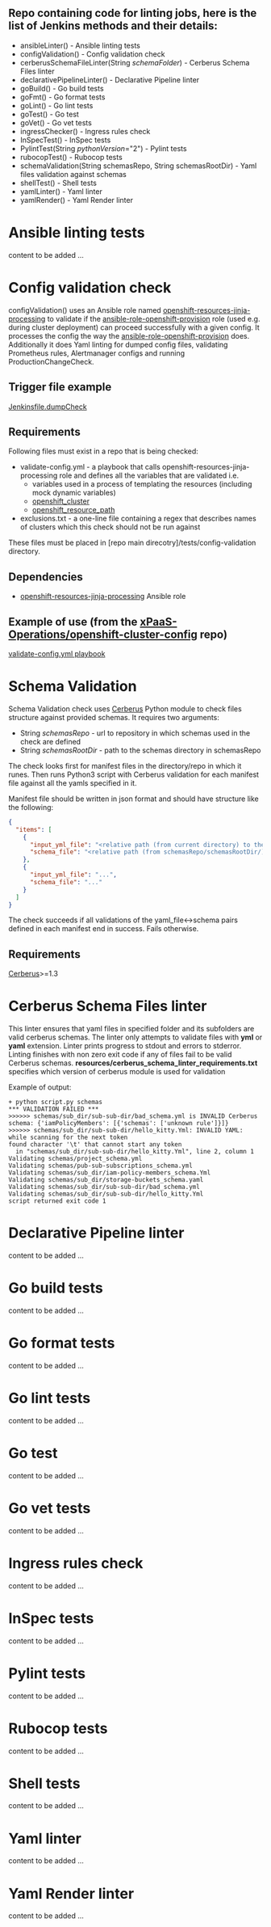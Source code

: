 Repo containing code for linting jobs, here is the list of Jenkins methods and their details:
------------

- ansibleLinter()             - Ansible linting tests
- configValidation()          - Config validation check
- cerberusSchemaFileLinter(String _schemaFolder_) - Cerberus Schema Files linter
- declarativePipelineLinter() - Declarative Pipeline linter
- goBuild()                   - Go build tests
- goFmt()                     - Go format tests
- goLint()                    - Go lint tests
- goTest()                    - Go test
- goVet()                     - Go vet tests
- ingressChecker()            - Ingress rules check
- InSpecTest()                - InSpec tests
- PylintTest(String _pythonVersion_="2") - Pylint tests
- rubocopTest()               - Rubocop tests
- schemaValidation(String schemasRepo, String schemasRootDir) - Yaml files validation against schemas
- shellTest()                 - Shell tests
- yamlLinter()                - Yaml linter
- yamlRender()                - Yaml Render linter

Ansible linting tests
=========
content to be added ...

Config validation check
=========


configValidation() uses an Ansible role named [openshift-resources-jinja-processing](https://github.commonmerit.com/Ansible/openshift-resources-jinja-processing) to validate if the [ansible-role-openshift-provision](https://github.com/commonmeritTechnology/ansible-role-openshift-provision) role (used e.g. during cluster deployment) can proceed successfully with a given config. It processes the config the way the [ansible-role-openshift-provision](https://github.com/commonmeritTechnology/ansible-role-openshift-provision) does. Additionally it does Yaml linting for dumped config files, validating Prometheus rules, Alertmanager configs and running ProductionChangeCheck.

Trigger file example
------------
[Jenkinsfile.dumpCheck](https://github.commonmerit.com/xPaaS-Operations/openshift-cluster-config/blob/master/Jenkinsfile.dumpCheck)

Requirements
------------

Following files must exist in a repo that is being checked:
- validate-config.yml - a playbook that calls openshift-resources-jinja-processing role and defines all the variables that are validated i.e.
    - variables used in a process of templating the resources (including mock dynamic variables)
    - [openshift_cluster](https://github.com/commonmeritTechnology/ansible-role-openshift-provision/#openshift_clusters)
    - [openshift_resource_path](https://github.com/commonmeritTechnology/ansible-role-openshift-provision/#role-variables)
- exclusions.txt - a one-line file containing a regex that describes names of clusters which this check should not be run against

These files must be placed in [repo main direcotry]/tests/config-validation directory.

Dependencies
------------

- [openshift-resources-jinja-processing](https://github.commonmerit.com/Ansible/openshift-resources-jinja-processing) Ansible role

Example of use (from the [xPaaS-Operations/openshift-cluster-config](https://github.commonmerit.com/xPaaS-Operations/openshift-cluster-config) repo)
------------

[validate-config.yml playbook](https://github.commonmerit.com/xPaaS-Operations/openshift-cluster-config/blob/master/tests/config-validation/validate-config.yml)

Schema Validation
=========
Schema Validation check uses [Cerberus](https://pypi.org/project/Cerberus/) Python module to check files structure against provided schemas. It requires two arguments:
- String _schemasRepo_ - url to repository in which schemas used in the check are defined
- String _schemasRootDir_ - path to the schemas directory in schemasRepo

The check looks first for manifest files in the directory/repo in which it runes. Then runs Python3 script with Cerberus validation for each manifest file against all the yamls specified in it.

Manifest file should be written in json format and should have structure like the following:

```json
{
  "items": [
    {
      "input_yml_file": "<relative path (from current directory) to the yml file to check>",
      "schema_file": "<relative path (from schemasRepo/schemasRootDir/) to a corresponding schema file>"
    },
    {
      "input_yml_file": "...",
      "schema_file": "..."
    }
  ]
}
```

The check succeeds if all validations of the yaml_file<->schema pairs defined in each manifest end in success. Fails otherwise.

Requirements
------------
[Cerberus](https://pypi.org/project/Cerberus/)>=1.3


Cerberus Schema Files linter
=========
This linter ensures that yaml files in specified folder and its subfolders are valid cerberus schemas. The linter only attempts to validate files with **yml** or **yaml** extension. Linter prints progress to stdout and errors to stderror. Linting finishes with non zero exit code if any of files fail to be valid Cerberus schemas.
**resources/cerberus_schema_linter_requirements.txt** specifies which version of cerberus module is used for validation



Example of output:
```
+ python script.py schemas
*** VALIDATION FAILED ***
>>>>>> schemas/sub_dir/sub-sub-dir/bad_schema.yml is INVALID Cerberus schema: {'iamPolicyMembers': [{'schemas': ['unknown rule']}]}
>>>>>> schemas/sub_dir/sub-sub-dir/hello_kitty.Yml: INVALID YAML: while scanning for the next token
found character '\t' that cannot start any token
  in "schemas/sub_dir/sub-sub-dir/hello_kitty.Yml", line 2, column 1
Validating schemas/project_schema.yml
Validating schemas/pub-sub-subscriptions_schema.yml
Validating schemas/sub_dir/iam-policy-members_schema.Yml
Validating schemas/sub_dir/storage-buckets_schema.yaml
Validating schemas/sub_dir/sub-sub-dir/bad_schema.yml
Validating schemas/sub_dir/sub-sub-dir/hello_kitty.Yml
script returned exit code 1
```

Declarative Pipeline linter
=========
content to be added ...

Go build tests
=========
content to be added ...

Go format tests
=========
content to be added ...

Go lint tests
=========
content to be added ...

Go test
=========
content to be added ...

Go vet tests
=========
content to be added ...

Ingress rules check
=========
content to be added ...

InSpec tests
=========
content to be added ...

Pylint tests
=========
content to be added ...

Rubocop tests
=========
content to be added ...

Shell tests
=========
content to be added ...

Yaml linter
=========
content to be added ...

Yaml Render linter
=========
content to be added ...
